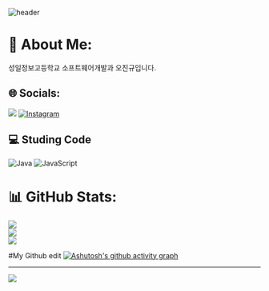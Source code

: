![header](https://capsule-render.vercel.app/api?type=waving&color=gradient&height=120&animation=fadeIn&section=footer&text=나만의깃허브&fontAlign=70&fontColor=FFFFFF&fontSize=65&descSize=30)
# 💫 About Me:
성일정보고등학교 소프트웨어개발과 오진규입니다.


## 🌐 Socials:
<a href="https://luminous-radio-2c8.notion.site/a43822d769e246ddaddee380c04022c7?v=a0e7a2318be54355ae504120a33607fb" target ="_blank"><img src="https://img.shields.io/badge/notion-white?style=flat&logo=notion&logoColor=000000"/><a> [![Instagram](https://img.shields.io/badge/Instagram-%23E4405F.svg?logo=Instagram&logoColor=white)](https://instagram.com/https://www.instagram.com/seolhwa_jg/) 

## 💻 Studing Code
![Java](https://img.shields.io/badge/java-%23ED8B00.svg?style=for-the-badge&logo=java&logoColor=white) ![JavaScript](https://img.shields.io/badge/javascript-%23323330.svg?style=for-the-badge&logo=javascript&logoColor=%23F7DF1E) 


# 📊 GitHub Stats:
![](https://github-readme-stats.vercel.app/api?username=ohjingyu&theme=swift&hide_border=false&include_all_commits=true&count_private=true)<br/>
![](https://github-readme-streak-stats.herokuapp.com/?user=ohjingyu&theme=swift&hide_border=false)<br/>
![](https://github-readme-stats.vercel.app/api/top-langs/?username=ohjingyu&theme=swift&hide_border=false&include_all_commits=true&count_private=true&layout=compact)

#My Github edit
[![Ashutosh's github activity graph](https://activity-graph.herokuapp.com/graph?username=dkssud8150&theme=nord)](https://github.com/ashutosh00710/github-readme-activity-graph)


---
[![](https://visitcount.itsvg.in/api?id=ohjingyu&icon=0&color=0)](https://visitcount.itsvg.in)

<!-- Proudly created with GPRM ( https://gprm.itsvg.in ) -->
